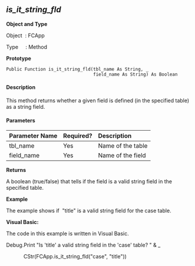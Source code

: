 _is_it_string_fld_
--------------------

**Object and Type**

Object  : FCApp

Type     : Method

**Prototype**

```
Public Function is_it_string_fld(tbl_name As String, _
                                 field_name As String) As Boolean
``` 

#### Description

This method returns whether a given field is defined (in the specified table) as a string field.

#### Parameters

| Parameter Name | Required? | Description |
|:--- |:--- |:--- |
| tbl_name | Yes | Name of the table |
| field_name | Yes | Name of the field |

**Returns**

A boolean (true/false) that tells if the field is a valid string field in the specified table.

**Example**

The example shows if  "title" is a valid string field for the case table.

**Visual Basic:**

The code in this example is written in Visual Basic.

Debug.Print "Is 'title' a valid string field in the 'case' table? " & _

            CStr(FCApp.is_it_string_fld("case", "title"))